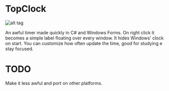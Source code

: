 TopClock
========

![alt tag](http://i66.tinypic.com/2211lu.jpg)

An awful timer made quickly in C# and Windows Forms.
On right click it becomes a simple label floating over every window. 
It hides Windows' clock on start. 
You can customize how often update the time, good for studying e stay focused.

TODO
====

Make it less awful and port on other platforms.
